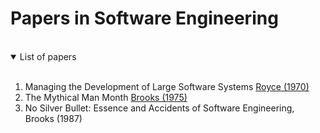 # Papers in Software Engineering

<br/>

<details open>
<summary>List of papers</summary>
<br/>

1. Managing the Development of Large Software Systems [Royce (1970)](https://www.praxisframework.org/files/royce1970.pdf)
2. The Mythical Man Month [Brooks (1975)](https://www.cs.virginia.edu/~evans/greatworks/mythical.pdf)
3. No Silver Bullet: Essence and Accidents of Software Engineering, Brooks (1987)




